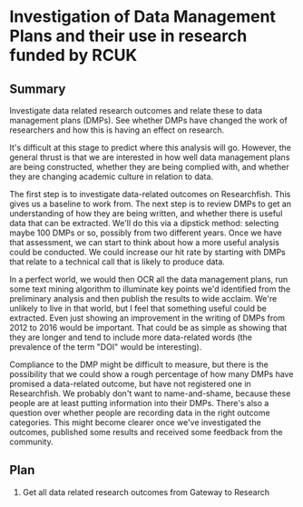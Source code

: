 # Investigation of Data Management Plans and their use in research funded by RCUK

## Summary

Investigate data related research outcomes and relate these to data management plans (DMPs). See whether DMPs have changed the work of researchers and how this is having an effect on research.

It's difficult at this stage to predict where this analysis will go. However, the general thrust is that we are interested in how well data management plans are being constructed, whether they are being complied with, and whether they are changing academic culture in relation to data.

The first step is to investigate data-related outcomes on Researchfish. This gives us a baseline to work from. The next step is to review DMPs to get an understanding of how they are being written, and whether there is useful data that can be extracted. We'll do this via a dipstick method: selecting maybe 100 DMPs or so, possibly from two different years. Once we have that assessment, we can start to think about how a more useful analysis could be conducted. We could increase our hit rate by starting with DMPs that relate to a technical call that is likely to produce data.

In a perfect world, we would then OCR all the data management plans, run some text mining algorithm to illuminate key points we'd identified from the preliminary analysis and then publish the results to wide acclaim. We're unlikely to live in that world, but I feel that something useful could be extracted. Even just showing an improvement in the writing of DMPs from 2012 to 2016 would be important. That could be as simple as showing that they are longer and tend to include more data-related words (the prevalence of the term "DOI" would be interesting).

Compliance to the DMP might be difficult to measure, but there is the possibility that we could show a rough percentage of how many DMPs have promised a data-related outcome, but have not registered one in Researchfish. We probably don't want to name-and-shame, because these people are at least putting information into their DMPs. There's also a question over whether people are recording data in the right outcome categories. This might become clearer once we've investigated the outcomes, published some results and received some feedback from the community.

## Plan

1. Get all data related research outcomes from Gateway to Research
